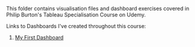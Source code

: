 This folder contains visualisation files and dashboard exercises covered in Philip Burton's Tableau Specialisation Course on Udemy. 



Links to Dashboards I've created throughout this course: 

1. [My First Dashboard](https://public.tableau.com/shared/GSBGC4736?:display_count=n&:origin=viz_share_link)
